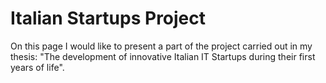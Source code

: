 # Italian Startups Project
On this page I would like to present a part of the project carried out in my thesis: "The development of innovative Italian IT Startups during their first years of life".
